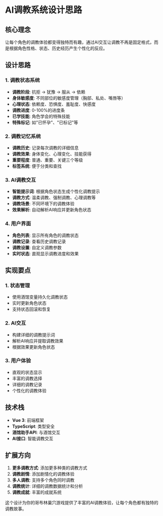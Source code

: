 # AI调教系统设计思路

## 核心理念

让每个角色的调教体验都变得独特而有趣，通过AI交互让调教不再是固定格式，而是根据角色性格、状态、历史经历产生个性化的反应。

## 设计思路

### 1. 调教状态系统

- **调教阶段**: 抗拒 → 犹豫 → 服从 → 依赖
- **身体敏感度**: 不同部位的敏感度管理（胸部、私处、嘴唇等）
- **心理状态**: 依赖度、恐惧度、羞耻度、快感度
- **调教进度**: 0-100%的进度条
- **已学技能**: 角色学会的特殊技能
- **特殊标记**: 如"已怀孕"、"已标记"等

### 2. 调教记忆系统

- **调教历史**: 记录每次调教的详细信息
- **调教效果**: 身体变化、心理变化、技能获得
- **重要程度**: 普通、重要、关键三个等级
- **标签系统**: 便于分类和查找

### 3. AI调教交互

- **智能提示词**: 根据角色状态生成个性化调教提示
- **调教方式**: 温柔调教、强制调教、心理调教等
- **调教场景**: 不同环境下的调教体验
- **效果解析**: 自动解析AI响应并更新角色状态

### 4. 用户界面

- **角色列表**: 显示所有角色的调教状态
- **调教记录**: 查看历史调教记录
- **调教设置**: 自定义调教参数
- **实时状态**: 直观显示调教进度和效果

## 实现要点

### 1. 状态管理

- 使用酒馆变量持久化调教状态
- 实时更新角色状态
- 支持状态回滚和恢复

### 2. AI交互

- 构建详细的调教提示词
- 解析AI响应并提取调教效果
- 根据效果更新角色状态

### 3. 用户体验

- 直观的状态显示
- 丰富的调教选择
- 详细的调教记录
- 个性化的调教体验

## 技术栈

- **Vue 3**: 前端框架
- **TypeScript**: 类型安全
- **酒馆助手API**: 与酒馆交互
- **AI接口**: 智能调教交互

## 扩展方向

1. **更多调教方式**: 添加更多种类的调教方式
2. **调教剧情**: 添加剧情化的调教体验
3. **多人调教**: 支持多个角色同时调教
4. **调教统计**: 详细的调教数据统计和分析
5. **调教成就**: 丰富的成就系统

这个设计为你的哥布林巢穴游戏提供了丰富的AI调教体验，让每个角色都有独特的调教故事。
